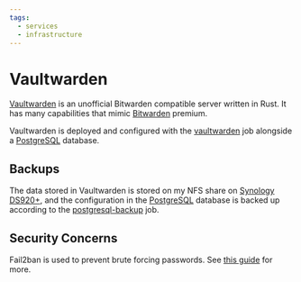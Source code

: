 ```yaml
---
tags:
  - services
  - infrastructure
---
```

# Vaultwarden

[Vaultwarden](https://github.com/dani-garcia/vaultwarden) is an unofficial Bitwarden compatible server written in Rust. It has many capabilities that mimic [Bitwarden](https://bitwarden.com/) premium.

Vaultwarden is deployed and configured with the [vaultwarden](../jobs/vaultwarden.hcl) job alongside a [PostgreSQL](PostgreSQL.md) database.

## Backups

The data stored in Vaultwarden is stored on my NFS share on [Synology DS920+](Synology%20DS920+.md), and the configuration in the [PostgreSQL](PostgreSQL.md) database is backed up according to the [postgresql-backup](../jobs/postgresql/postgresql-backup.hcl) job.

## Security Concerns

Fail2ban is used to prevent brute forcing passwords. See [this guide](https://github.com/dani-garcia/vaultwarden/wiki/Fail2Ban-Setup) for more.
